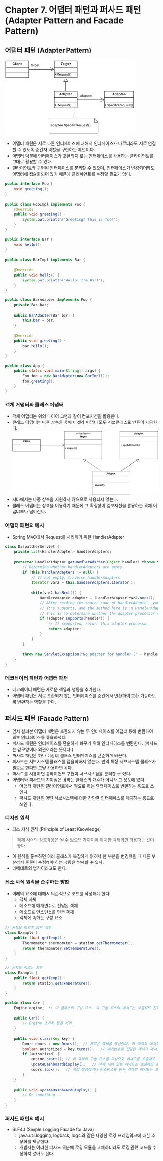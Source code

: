 # Chapter 7. 어댑터 패턴과 퍼사드 패턴 (Adapter Pattern and Facade Pattern)

## 어댑터 패턴 (Adapter Pattern)
![Adapter Pattern](adapter_pattern.png)
* 어댑터 패턴은 서로 다른 인터페이스에 대해서 인터페이스가 다르더라도 서로 연결할 수 있도록 중간자 역할을 구현하는 패턴이다.
* 어댑터 덕분에 인터페이스가 호환되지 않는 인터페이스를 사용하는 클라이언트를 그대로 활용할 수 있다.
* 클라이언트와 구현된 인터페이스를 분리할 수 있으며, 인터페이스가 변경되더라도 어댑터에 캡슐화되어 있기 때문에 클라이언트를 수정할 필요가 없다.

```java
public interface Foo {
    void greeting();
}

public class FooImpl implements Foo {
    @Override
    public void greeting() {
        System.out.println("Greeting! This is foo!");
    }
}
```
```java
public interface Bar {
    void hello();
}

public class BarImpl implements Bar {

    @Override
    public void hello() {
        System.out.println("Hello! I'm Bar!");
    }
}
```
```java
public class BarAdapter implements Foo {
    private Bar bar;

    public BarAdapter(Bar bar) {
        this.bar = bar;
    }

    @Override
    public void greeting() {
        bar.hello();
    }
}
```
```java
public class App {
    public static void main(String[] args) {
        Foo foo = new BarAdapter(new BarImpl());
        foo.greeting();
    }
}
```

### 객체 어댑터와 클래스 어댑터
* 객체 어댑터는 위의 다이어 그램과 같이 컴포지션을 활용한다.
* 클래스 어댑터는 다중 상속을 통해 타겟과 어댑티 모두 서브클래스로 만들어 사용한다.
![Class_Adapter](class_adapter.png)
* 자바에서는 다중 상속을 지원하지 않으므로 사용되지 않는다.
* 클래스 어댑터는 상속을 이용하기 때문에 그 확장성이 컴포지션을 활용하는 객체 어댑터보다 떨어진다.

### 어댑터 패턴의 예시
* Spring MVC에서 Request를 처리하기 위한 HandlerAdapter
```java
class DispatcherServlet {
    private List<HandlerAdapter> handlerAdapters;

    protected HandlerAdapter getHandlerAdapter(Object handler) throws ServletException {
        // Determine whether handlerAdapters are empty
        if (this.handlerAdapters != null) {
            // If not empty, traverse handlerAdapters 
            Iterator var2 = this.handlerAdapters.iterator();

            while(var2.hasNext()) {
                HandlerAdapter adapter = (HandlerAdapter)var2.next();
                // After reading the source code of HandlerAdapter, you will find that there is a method in HandlerAdapter
                // It's supports, and the method here is in HandlerAdapter
                // This is to determine whether the adapter processor supports this processor
                if (adapter.supports(handler)) {
                    // If supported, return this adapter processor
                    return adapter;
                }
            }
        }

        throw new ServletException("No adapter for handler [" + handler + "]: The DispatcherServlet configuration needs to include a HandlerAdapter that supports this handler");
    }
}
```

### 데코레이터 패턴과 어댑터 패턴
* 데코레이터 패턴은 새로운 책임과 행동을 추가한다.
* 어댑터 패턴은 서로 호환되지 않는 인터페이스를 중간에서 변환하여 호환 가능하도록 변환하는 역할을 한다.

## 퍼사드 패턴 (Facade Pattern)
* 앞서 살펴본 어댑터 패턴은 호환되지 않는 두 인터페이스를 어댑터 통해 변환하여 외부 인터페이스를 캡슐화했다.
* 퍼사드 패턴은 인터페이스를 단순하게 바꾸기 위해 인터페이스를 변환한다. (퍼사드는 겉모양이나 외관이라는 뜻이다.)
* 퍼사드 패턴은 하나 이상의 클래스 인터페이스를 단순하게 바꾼다.
* 퍼사드는 서브시스템 클래스를 캡슐화하지 않는다. 만약 특정 서브시스템 클래스가 필요로 한다면 그냥 사용하면 된다.
* 퍼사드를 사용하면 클라이언트 구현과 서브시스템을 분리할 수 있다.
* 어댑터와 퍼사드의 차이점은 감싸는 클래스의 개수가 아니라 그 용도에 있다.
  * 어댑터 패턴은 클라이언트에서 필요로 하는 인터페이스로 변환하는 용도로 쓰인다.
  * 퍼사드 패턴은 어떤 서브시스템에 대한 간단한 인터페이스를 제공하는 용도로 쓰인다.

### 디자인 원칙
* 최소 지식 원칙 (Principle of Least Knowledge)
> 객체 사이의 상호작용은 될 수 있으면 가까이에 위치한 객체와만 허용하는 것이 좋다.
* 이 원칙을 준수하면 여러 클래스가 복잡하게 얽혀서 한 부분을 변경했을 때 다른 부분까지 줄줄이 수정해야 하는 상황을 방지할 수 있다.
* 데메테르의 법칙이라고도 한다.

### 최소 지식 원칙을 준수하는 방법
* 아래의 요소에 대해서 의존적으로 코드를 작성해야 한다.
  * 객체 자체
  * 메소드에 매개변수로 전달된 객체
  * 메소드로 인스턴스를 만든 객체
  * 객체에 속하는 구성 요소

```java
// 원칙을 따르지 않은 경우
class Example {
    public float getTemp() {
        Thermometer thermometer = station.getThermometer();
        return thermometer.getTemperature();
    }
}
```
```java
// 원칙을 따르는 경우
class Example {
    public float getTemp() {
        return station.getTemperature();
    }
}
```
```java
public class Car {
    Engine engine;  // 이 클래스의 구성 요소. 이 구성 요소의 메서드는 호출해도 된다.
    
    public Car() {
        // Engine 초기화 등을 처리
    }
    
    public void start(Key key) {
        Doors doors = new Doors();  // 새로운 객체를 생성한다. 이 객체의 메서드는 해출해도 된다.
        boolean authorized = key.turns();   // 매개변수로 전달된 객체의 메서드는 호출해도 된다.
        if (authorized) {
            engine.start(); // 이 객체의 구성 요소를 대상으로 메서드를 호출해도 된다.
            updateDashboardDisplay();   // 객체 내에 있는 메서드는 호출해도 된다.
            doors.lock();   // 직접 생성하거나 인스턴스를 만든 객체의 메서드는 호출해도 된다.
        }
    }
    
    public void updateDashboardDisplay() {
        // Do something...
    }
}
```

### 퍼사드 패턴의 예시
* SLF4J (Simple Logging Facade for Java)
  * java.util.logging, logback, log4j와 같은 다양한 로깅 프레임워크에 대한 추상화를 제공한다.
  * 개발자는 이러한 퍼사드 덕분에 로깅 모듈을 교체하더라도 로깅 관련 코드를 수정하지 않아도 된다.
